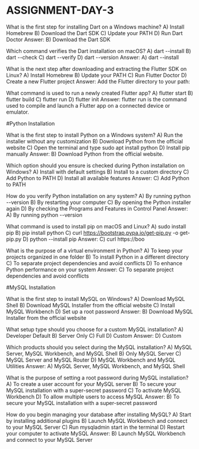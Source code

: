 # ASSIGNMENT-DAY-3
What is the first step for installing Dart on a Windows machine?
A) Install Homebrew B) Download the Dart SDK C) Update your PATH D) Run Dart Doctor
Answer: B) Download the Dart SDK

Which command verifies the Dart installation on macOS?
A) dart --install B) dart --check C) dart --verify D) dart --version
Answer: A) dart --install

What is the next step after downloading and extracting the Flutter SDK on Linux?
A) Install Homebrew B) Update your PATH C) Run Flutter Doctor D) Create a new Flutter project
Answer: Add the Flutter directory to your path:

What command is used to run a newly created Flutter app?
A) flutter start B) flutter build C) flutter run D) flutter init
Answer: flutter run is the command used to compile and launch a Flutter app on a connected device or emulator.

#Python Installation

What is the first step to install Python on a Windows system?
A) Run the installer without any customization B) Download Python from the official website C) Open the terminal and type sudo apt install python D) Install pip manually
Answer:  B) Download Python from the official website.

Which option should you ensure is checked during Python installation on Windows?
A) Install with default settings B) Install to a custom directory C) Add Python to PATH D) Install all available features
Answer:  C) Add Python to PATH

How do you verify Python installation on any system?
A) By running python --version B) By restarting your computer C) By opening the Python installer again D) By checking the Programs and Features in Control Panel
Answer: A) By running python --version

What command is used to install pip on macOS and Linux?
A) sudo install pip B) pip install python C) curl https://bootstrap.pypa.io/get-pip.py -o get-pip.py D) python --install pip
Answer:  C) curl https://boo

What is the purpose of a virtual environment in Python?
A) To keep your projects organized in one folder B) To install Python in a different directory C) To separate project dependencies and avoid conflicts D) To enhance Python performance on your system
Answer: C) To separate project dependencies and avoid conflicts

#MySQL Installation

What is the first step to install MySQL on Windows?
A) Download MySQL Shell B) Download MySQL Installer from the official website C) Install MySQL Workbench D) Set up a root password
Answer:  B) Download MySQL Installer from the official website

What setup type should you choose for a custom MySQL installation?
A) Developer Default B) Server Only C) Full D) Custom
Answer: D) Custom

Which products should you select during the MySQL installation?
A) MySQL Server, MySQL Workbench, and MySQL Shell B) Only MySQL Server C) MySQL Server and MySQL Router D) MySQL Workbench and MySQL Utilities
Answer: A) MySQL Server, MySQL Workbench, and MySQL Shell

What is the purpose of setting a root password during MySQL installation?
A) To create a user account for your MySQL server B) To secure your MySQL installation with a super-secret password C) To activate MySQL Workbench D) To allow multiple users to access MySQL
Answer: B) To secure your MySQL installation with a super-secret password

How do you begin managing your database after installing MySQL?
A) Start by installing additional plugins B) Launch MySQL Workbench and connect to your MySQL Server C) Run mysqladmin start in the terminal D) Restart your computer to activate MySQL
Answer: B) Launch MySQL Workbench and connect to your MySQL Server
